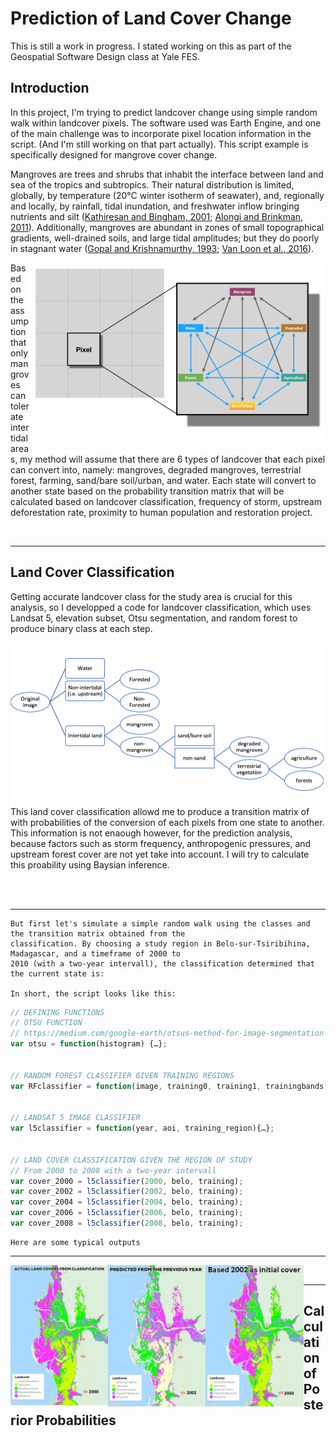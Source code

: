 # Prediction of Land Cover Change

This is still a work in progress. I stated working on this as part of the Geospatial Software Design class at Yale FES.

## Introduction
In this project, I'm trying to predict landcover change using simple random walk within landcover pixels. The software used was Earth Engine, and one of the main challenge was to incorporate pixel location information in the script. (And I'm still working on that part actually). This script example is specifically designed for mangrove cover change.

Mangroves are trees and shrubs that inhabit the interface between land and sea of the tropics and subtropics. Their natural distribution is limited, globally, by temperature (20°C winter isotherm of seawater), and, regionally and locally, by rainfall, tidal inundation, and freshwater inflow bringing nutrients and silt ([Kathiresan and Bingham, 2001](https://www.sciencedirect.com/science/article/pii/S0065288101400034); [Alongi and Brinkman, 2011](https://link.springer.com/chapter/10.1007/978-94-007-1363-5_10)). Additionally, mangroves are abundant in zones of small topographical gradients, well-drained soils, and large tidal amplitudes; but they do poorly in stagnant water ([Gopal and Krishnamurthy, 1993](https://link.springer.com/chapter/10.1007/978-94-015-8212-4_10); [Van Loon et al., 2016](https://journals.plos.org/plosone/article?id=10.1371/journal.pone.0150302)).

<img align="right" width="474" height="294" src="https://github.com/rajaoberison/LandcoverPrediction/blob/master/images/mangrove_change.png">

Based on the assumption that only mangroves can tolerate intertidal areas, my method will assume that there are 6 types of landcover that each pixel can convert into, namely: mangroves, degraded mangroves, terrestrial forest, farming, sand/bare soil/urban, and water. Each state will convert to another state based on the probability transition matrix that will be calculated based on landcover classification, frequency of storm, upstream deforestation rate, proximity to human population and restoration project.

<br>

-------------
## Land Cover Classification
Getting accurate landcover class for the study area is crucial for this analysis, so I developped a code for landcover classification, which uses Landsat 5, elevation subset, Otsu segmentation, and random forest to produce binary class at each step.

<img align="left" width="501" height="262" src="https://github.com/rajaoberison/LandcoverPrediction/blob/master/images/flow_chart.png">

This land cover classification allowd me to produce a transition matrix of with probabilities of the conversion of each pixels from one state to another. This information is not enaough however, for the prediction analysis, because factors such as storm frequency, anthropogenic pressures, and upstream forest cover are not yet take into account. I will try to calculate this proability using Baysian inference.

<br>
<br>

---------------------

    But first let's simulate a simple random walk using the classes and the transition matrix obtained from the 
    classification. By choosing a study region in Belo-sur-Tsiribihina, Madagascar, and a timeframe of 2000 to 
    2010 (with a two-year intervall), the classification determined that the current state is: 
    
    In short, the script looks like this:
    
```javascript
// DEFINING FUNCTIONS
// OTSU FUNCTION
// https://medium.com/google-earth/otsus-method-for-image-segmentation-f5c48f405e
var otsu = function(histogram) {…};


// RANDOM FOREST CLASSIFIER GIVEN TRAINING REGIONS
var RFclassifier = function(image, training0, training1, trainingbands){…};


// LANDSAT 5 IMAGE CLASSIFIER
var l5classifier = function(year, aoi, training_region){…};


// LAND COVER CLASSIFICATION GIVEN THE REGION OF STUDY
// From 2000 to 2008 with a two-year intervall
var cover_2000 = l5classifier(2000, belo, training);
var cover_2002 = l5classifier(2002, belo, training);
var cover_2004 = l5classifier(2004, belo, training);
var cover_2006 = l5classifier(2006, belo, training);
var cover_2008 = l5classifier(2008, belo, training);
```
    Here are some typical outputs

--------------------
<img align="left" width="31%" src="https://github.com/rajaoberison/LandcoverPrediction/blob/master/images/actual.gif">
<img align="left" width="31%" src="https://github.com/rajaoberison/LandcoverPrediction/blob/master/images/fromprevious.gif">
<img align="left" width="31%" src="https://github.com/rajaoberison/LandcoverPrediction/blob/master/images/alltheway.gif">

<br>

---------------------
## Calculation of Posterior Probabilities


